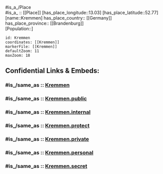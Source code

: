﻿---
confidential: public
isDeleted: false
location:
- 52.77
- 13.03
mapmarker: city
mapzoom:
- 7
- 12
SpocWebEntityId: 31631
tags:
- geo/City
type: City
---

#is_a_/Place  
#is_a_ :: [[Place]] 
[has_place_longitude::13.03] 
[has_place_latitude::52.77] 
[name::Kremmen] 
has_place_country:: [[Germany]]  
has_place_province:: [[Brandenburg]]  
[Population::] 



```leaflet
id: Kremmen
coordinates: [[Kremmen]] 
markerFile: [[Kremmen]] 
defaultZoom: 11 
maxZoom: 18
```


## Confidential Links & Embeds: 

### #is_/same_as :: [Kremmen](/_Standards/Earth/Continent/Europe/Europe~Central/Germany/Germany~East/Brandenburg/counties~Brandenburg/Oberhavel/cities~Oberhavel/Kremmen.md) 

### #is_/same_as :: [Kremmen.public](/_public/Earth/Continent/Europe/Europe~Central/Germany/Germany~East/Brandenburg/counties~Brandenburg/Oberhavel/cities~Oberhavel/Kremmen.public.md) 

### #is_/same_as :: [Kremmen.internal](/_internal/Earth/Continent/Europe/Europe~Central/Germany/Germany~East/Brandenburg/counties~Brandenburg/Oberhavel/cities~Oberhavel/Kremmen.internal.md) 

### #is_/same_as :: [Kremmen.protect](/_protect/Earth/Continent/Europe/Europe~Central/Germany/Germany~East/Brandenburg/counties~Brandenburg/Oberhavel/cities~Oberhavel/Kremmen.protect.md) 

### #is_/same_as :: [Kremmen.private](/_private/Earth/Continent/Europe/Europe~Central/Germany/Germany~East/Brandenburg/counties~Brandenburg/Oberhavel/cities~Oberhavel/Kremmen.private.md) 

### #is_/same_as :: [Kremmen.personal](/_personal/Earth/Continent/Europe/Europe~Central/Germany/Germany~East/Brandenburg/counties~Brandenburg/Oberhavel/cities~Oberhavel/Kremmen.personal.md) 

### #is_/same_as :: [Kremmen.secret](/_secret/Earth/Continent/Europe/Europe~Central/Germany/Germany~East/Brandenburg/counties~Brandenburg/Oberhavel/cities~Oberhavel/Kremmen.secret.md)

